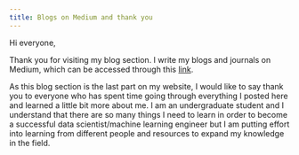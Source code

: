 ```yaml
---
title: Blogs on Medium and thank you
---
```


Hi everyone, 

Thank you for visiting my blog section. I write my blogs and journals on Medium, which can be accessed through this [link](https://medium.com/@buithu1792000).

As this blog section is the last part on my website, I would like to say thank you to everyone who has spent time going through everything I posted here and learned a little bit more about me. I am an undergraduate student and I understand that there are so many things I need to learn in order to become a successful data scientist/machine learning engineer but I am putting effort into learning from different people and resources to expand my knowledge in the field. 

